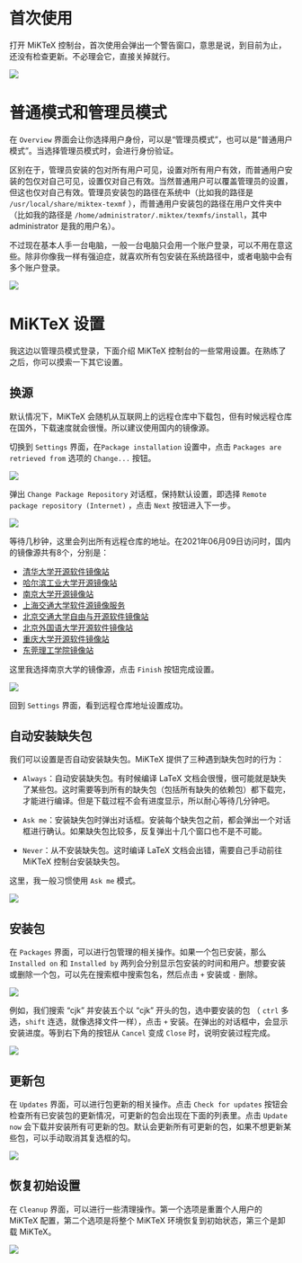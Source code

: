 # 首次使用

打开 MiKTeX 控制台，首次使用会弹出一个警告窗口，意思是说，到目前为止，还没有检查更新。不必理会它，直接关掉就行。

![](welcome-warning.png)

# 普通模式和管理员模式

在 `Overview` 界面会让你选择用户身份，可以是“管理员模式”，也可以是“普通用户模式”。当选择管理员模式时，会进行身份验证。

区别在于，管理员安装的包对所有用户可见，设置对所有用户有效，而普通用户安装的包仅对自己可见，设置仅对自己有效。当然普通用户可以覆盖管理员的设置，但这也仅对自己有效。管理员安装包的路径在系统中（比如我的路径是 `/usr/local/share/miktex-texmf` ），而普通用户安装包的路径在用户文件夹中（比如我的路径是 `/home/administrator/.miktex/texmfs/install`，其中 administrator 是我的用户名）。

不过现在基本人手一台电脑，一般一台电脑只会用一个账户登录，可以不用在意这些。除非你像我一样有强迫症，就喜欢所有包安装在系统路径中，或者电脑中会有多个账户登录。

![](welcome.png)

# MiKTeX 设置

我这边以管理员模式登录，下面介绍 MiKTeX 控制台的一些常用设置。在熟练了之后，你可以摸索一下其它设置。

## 换源

默认情况下，MiKTeX 会随机从互联网上的远程仓库中下载包，但有时候远程仓库在国外，下载速度就会很慢。所以建议使用国内的镜像源。

切换到 `Settings` 界面，在`Package installation` 设置中，点击 `Packages are retrieved from` 选项的 `Change...` 按钮。

![](settings-general-1.png)

弹出 `Change Package Repository` 对话框，保持默认设置，即选择 `Remote package repository (Internet)` ，点击 `Next` 按钮进入下一步。

![](settings-general-2.png)

等待几秒钟，这里会列出所有远程仓库的地址。在2021年06月09日访问时，国内的镜像源共有8个，分别是：

- [清华大学开源软件镜像站](https://mirrors.tuna.tsinghua.edu.cn/)
- [哈尔滨工业大学开源镜像站](http://mirrors.hit.edu.cn/)
- [南京大学开源镜像站](https://mirrors.nju.edu.cn/)
- [上海交通大学软件源镜像服务](https://mirrors.sjtug.sjtu.edu.cn/)
- [北京交通大学自由与开源软件镜像站](https://mirror.bjtu.edu.cn/)
- [北京外国语大学开源软件镜像站](https://mirrors.bfsu.edu.cn/)
- [重庆大学开源软件镜像站](https://mirrors.cqu.edu.cn/)
- [东莞理工学院镜像站](https://mirrors.dgut.edu.cn/)

这里我选择南京大学的镜像源，点击 `Finish` 按钮完成设置。

![](settings-general-3.png)

回到 `Settings` 界面，看到远程仓库地址设置成功。

## 自动安装缺失包

我们可以设置是否自动安装缺失包。MiKTeX 提供了三种遇到缺失包时的行为：

- `Always`：自动安装缺失包。有时候编译 LaTeX 文档会很慢，很可能就是缺失了某些包。这时需要等到所有的缺失包（包括所有缺失的依赖包）都下载完，才能进行编译。但是下载过程不会有进度显示，所以耐心等待几分钟吧。

- `Ask me`：安装缺失包时弹出对话框。安装每个缺失包之前，都会弹出一个对话框进行确认。如果缺失包比较多，反复弹出十几个窗口也不是不可能。

- `Never`：从不安装缺失包。这时编译 LaTeX 文档会出错，需要自己手动前往 MiKTeX 控制台安装缺失包。

这里，我一般习惯使用 `Ask me` 模式。

![](settings-general-4.png)

## 安装包

在 `Packages` 界面，可以进行包管理的相关操作。如果一个包已安装，那么 `Installed on` 和 `Installed by` 两列会分别显示包安装的时间和用户。想要安装或删除一个包，可以先在搜索框中搜索包名，然后点击 `+` 安装或 `-` 删除。

![](packages.png)

例如，我们搜索 “cjk” 并安装五个以 “cjk” 开头的包，选中要安装的包 （ `ctrl` 多选，`shift` 连选，就像选择文件一样），点击 `+` 安装。在弹出的对话框中，会显示安装进度。等到右下角的按钮从 `Cancel` 变成 `Close` 时，说明安装过程完成。

![](packages-install.png)

## 更新包

在 `Updates` 界面，可以进行包更新的相关操作。点击 `Check for updates` 按钮会检查所有已安装包的更新情况，可更新的包会出现在下面的列表里。点击 `Update now` 会下载并安装所有可更新的包。默认会更新所有可更新的包，如果不想更新某些包，可以手动取消其复选框的勾。

![](updates.png)

## 恢复初始设置

在 `Cleanup` 界面，可以进行一些清理操作。第一个选项是重置个人用户的 MiKTeX 配置，第二个选项是将整个 MiKTeX 环境恢复到初始状态，第三个是卸载 MiKTeX。

![](cleanup.png)
